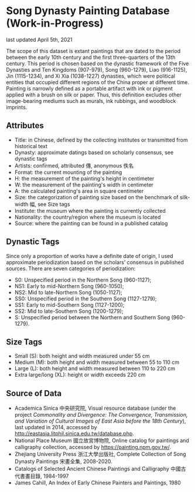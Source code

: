 # Song Dynasty Painting Database (Work-in-Progress)

last updated April 5th, 2021

The scope of this dataset is extant paintings that are dated to the period between the early 10th century and the first three-quarters of the 13th century. This period is chosen based on the dynastic framework of the Five Dynasties and Ten Kingdoms (907-979), Song (960-1279), Liao (916-1125), Jin (1115-1234), and Xi Xia (1038-1227) dynasties, which were political entities that occupied different regions of the China proper at different time. Painting is narrowly defined as a portable artifact with ink or pigment applied with a brush on silk or paper. Thus, this definition excludes other image-bearing mediums such as murals, ink rubbings, and woodblock imprints. 

## Attributes
- Title: in Chinese, defined by the collecting institutes or transmitted from historical text
- Dynasty: approximate datings based on scholarly consensus, see dynastic tags
- Artists: confirmed, attributed 傳, anonymous 佚名
- Format: the current mounting of the painting 
- H: the measurement of the painting's height in centimeter
- W: the measurement of the painting's width in centimeter
- A: the calculated painting's area in square centimeter
- Size: the categorization of painting size based on the benchmark of silk-width 幅, see Size tags
- Institute: the museum where the painting is currently collected
- Nationality: the country/region where the museum is located
- Source: where the painting can be found in a published catalog


## Dynastic Tags
Since only a proportion of works have a definite date of origin, I used approximate periodization based on the scholars’ consensus in published sources. There are seven categories of periodization: 

- S0: Unspecified period in the Northern Song (960-1127); 
- NS1: Early to mid-Northern Song (960-1050); 
- NS2: Mid to late-Northern Song (1050-1127); 
- SS0: Unspecified period in the Southern Song (1127-1279); 
- SS1: Early to mid-Southern Song (1127-1200); 
- SS2: Mid to late-Southern Song (1200-1279); 
- S: Unspecified period between the Northern and Southern Song (960-1279). 

## Size Tags
- Small (S): both height and width measured under 55 cm
- Medium (M): both height and width measured between 55 to 110 cm
- Large (L): both height and width measured between 110 to 220 cm
- Extra large/long  (XL): height or width exceeds 220 cm

## Source of Data

- Academica Sinica 中央研究院, Visual resource database (under the project _Commonality and Divergence: The Convergence, Transmission, and Variation of Cultural Images of East Asia before the 18th Century_), last updated in 2014, accessed by http://eastasia.litphil.sinica.edu.tw/database.php.
- National Place Museum 國立故宮博物院, Online catalog for paintings and calligraphy collection, accessed by https://painting.npm.gov.tw/.
- Zhejiang University Press 浙江大學出版社, Complete Collection of Song Dynasty Paintings 宋畫全集, 2008-2020.
- Catalogs of Selected Ancient Chinese Paintings and Calligraphy 中國古代書畫目錄, 1984-1997
- James Cahill, An Index of Early Chinese Painters and Paintings, 1980

